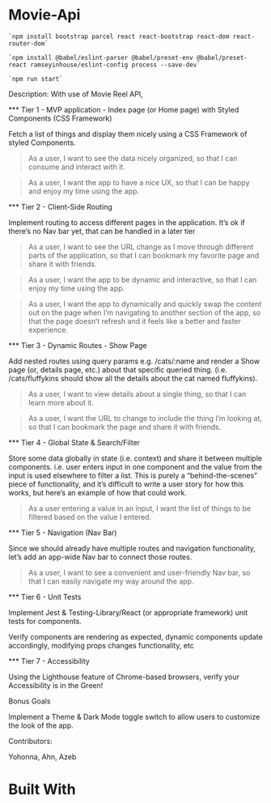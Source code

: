# Movie-Api

    `npm install bootstrap parcel react react-bootstrap react-dom react-router-dom`
    
    `npm install @babel/eslint-parser @babel/preset-env @babel/preset-react ramseyinhouse/eslint-config process --save-dev`

    `npm run start`

Description:
With use of Movie Reel API,



*** Tier 1 - MVP application - Index page (or Home page) with Styled Components (CSS Framework)

Fetch a list of things and display them nicely using a CSS Framework of styled Components.

> As a user, I want to see the data nicely organized, so that I can consume and interact with it.

> As a user, I want the app to have a nice UX, so that I can be happy and enjoy my time using the app.


*** Tier 2 - Client-Side Routing

Implement routing to access different pages in the application. It’s ok if there’s no Nav bar yet, that can be handled in a later tier

> As a user, I want to see the URL change as I move through different parts of the application, so that I can bookmark my favorite page and share it with friends.

> As a user, I want the app to be dynamic and interactive, so that I can enjoy my time using the app.

> As a user, I want the app to dynamically and quickly swap the content out on the page when I’m navigating to another section of the app, so that the page doesn’t refresh and it feels like a better and faster experience.


*** Tier 3 - Dynamic Routes - Show Page

Add nested routes using query params e.g. /cats/:name and render a Show page (or, details page, etc.) about that specific queried thing. (i.e. /cats/fluffykins should show all the details about the cat named fluffykins).

> As a user, I want to view details about a single thing, so that I can learn more about it.

> As a user, I want the URL to change to include the thing I’m looking at, so that I can bookmark the page and share it with friends.


*** Tier 4 - Global State & Search/Filter

Store some data globally in state (i.e. context) and share it between multiple components. i.e. user enters input in one component and the value from the input is used elsewhere to filter a list.  This is purely a “behind-the-scenes” piece of functionality, and it’s difficult to write a user story for how this works, but here’s an example of how that could work.

> As a user entering a value in an input, I want the list of things to be filtered based on the value I entered.


*** Tier 5 - Navigation (Nav Bar)

Since we should already have multiple routes and navigation functionality, let’s add an app-wide Nav bar to connect those routes.

> As a user, I want to see a convenient and user-friendly Nav bar, so that I can easily navigate my way around the app.

*** Tier 6 - Unit Tests

Implement Jest & Testing-Library/React (or appropriate framework) unit tests for components.

Verify components are rendering as expected, dynamic components update accordingly, modifying props changes functionality, etc


*** Tier 7 - Accessibility

Using the Lighthouse feature of Chrome-based browsers, verify your Accessibility is in the Green!

Bonus Goals

Implement a Theme & Dark Mode toggle switch to allow users to customize the look of the app.





Contributors:

Yohonna, Ahn, Azeb


# Built With
<!-- -- React


# Getting Started
-- Fork this repo, clone to your desktp, and install dependencies:

    `npm install react react-dom react-router-dom react-bootstrap bootstrap`

    `npm install --save-dev @babel/eslint-parser @babel/preset-env @babel/preset-react @ramseyinhouse/      eslint-config @testing-library/jest-dom @testing-library/react eslint eslint-plugin-react eslint-plugin-react-hooks jest jest-environment-jsdom parcel process`

-- Start the server, and navigate to localhost:1234
        `npm run start` -->